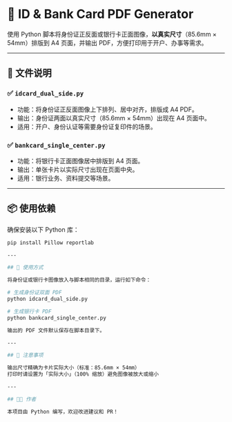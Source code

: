 # 📄 ID & Bank Card PDF Generator

使用 Python 脚本将身份证正反面或银行卡正面图像，**以真实尺寸**（85.6mm × 54mm）排版到 A4 页面，并输出 PDF，方便打印用于开户、办事等需求。

---

## 📁 文件说明

### ✅ `idcard_dual_side.py`

- 功能：将身份证正反面图像上下排列、居中对齐，排版成 A4 PDF。
- 输出：身份证两面以真实尺寸（85.6mm × 54mm）出现在 A4 页面中。
- 适用：开户、身份认证等需要身份证复印件的场景。

### ✅ `bankcard_single_center.py`

- 功能：将银行卡正面图像居中排版到 A4 页面。
- 输出：单张卡片以实际尺寸出现在页面中央。
- 适用：银行业务、资料提交等场景。

---

## 📦 使用依赖

确保安装以下 Python 库：

```bash
pip install Pillow reportlab

---

## 🚀 使用方式

将身份证或银行卡图像放入与脚本相同的目录，运行如下命令：

# 生成身份证双面 PDF
python idcard_dual_side.py

# 生成银行卡 PDF
python bankcard_single_center.py

输出的 PDF 文件默认保存在脚本目录下。

---

## 📌 注意事项

输出尺寸精确为卡片实际大小（标准：85.6mm × 54mm）
打印时请设置为「实际大小」（100% 缩放）避免图像被放大或缩小

---

## 🧑‍💻 作者

本项目由 Python 编写，欢迎改进建议和 PR！
